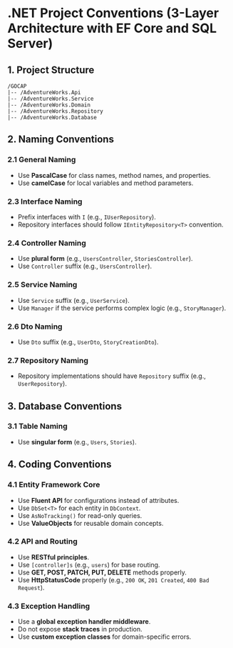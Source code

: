 # .NET Project Conventions (3-Layer Architecture with EF Core and SQL Server)

## 1. Project Structure
```
/GOCAP
|-- /AdventureWorks.Api
|-- /AdventureWorks.Service 
|-- /AdventureWorks.Domain 
|-- /AdventureWorks.Repository 
|-- /AdventureWorks.Database 
```

## 2. Naming Conventions
### 2.1 General Naming
- Use **PascalCase** for class names, method names, and properties.
- Use **camelCase** for local variables and method parameters.

### 2.3 Interface Naming
- Prefix interfaces with `I` (e.g., `IUserRepository`).
- Repository interfaces should follow `IEntityRepository<T>` convention.

### 2.4 Controller Naming
- Use **plural form** (e.g., `UsersController`, `StoriesController`).
- Use `Controller` suffix (e.g., `UsersController`).

### 2.5 Service Naming
- Use `Service` suffix (e.g., `UserService`).
- Use `Manager` if the service performs complex logic (e.g., `StoryManager`).

### 2.6 Dto Naming
- Use `Dto` suffix (e.g., `UserDto`, `StoryCreationDto`).

### 2.7 Repository Naming
- Repository implementations should have `Repository` suffix (e.g., `UserRepository`).

## 3. Database Conventions
### 3.1 Table Naming
- Use **singular form** (e.g., `Users`, `Stories`).

## 4. Coding Conventions
### 4.1 Entity Framework Core
- Use **Fluent API** for configurations instead of attributes.
- Use `DbSet<T>` for each entity in `DbContext`.
- Use `AsNoTracking()` for read-only queries.
- Use **ValueObjects** for reusable domain concepts.

### 4.2 API and Routing
- Use **RESTful principles**.
- Use `[controller]s` (e.g., `users`) for base routing.
- Use **GET, POST, PATCH, PUT, DELETE** methods properly.
- Use **HttpStatusCode** properly (e.g., `200 OK`, `201 Created`, `400 Bad Request`).

### 4.3 Exception Handling
- Use a **global exception handler middleware**.
- Do not expose **stack traces** in production.
- Use **custom exception classes** for domain-specific errors.